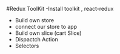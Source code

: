 #Redux ToolKit
-Install toolkit , react-redux
- Build own store
- connect our store to app
- Build own slice (cart Slice)
- Dispactch Action
- Selectors